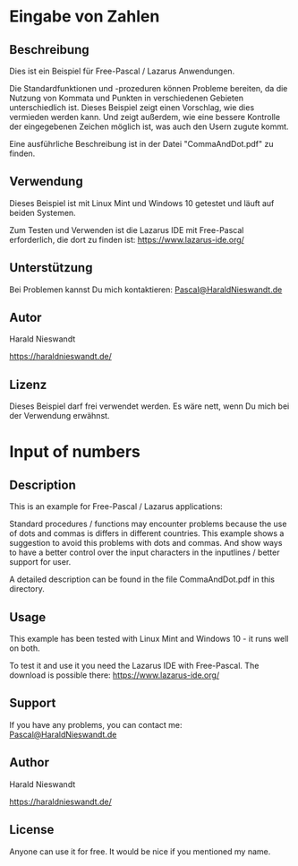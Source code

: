 # Eingabe von Zahlen

## Beschreibung

Dies ist ein Beispiel für Free-Pascal / Lazarus Anwendungen.

Die Standardfunktionen und -prozeduren können Probleme bereiten, da die Nutzung von Kommata und Punkten in verschiedenen Gebieten unterschiedlich ist. Dieses Beispiel zeigt einen Vorschlag, wie dies vermieden werden kann. Und zeigt außerdem, wie eine bessere Kontrolle der eingegebenen Zeichen möglich ist, was auch den Usern zugute kommt.

Eine ausführliche Beschreibung ist in der Datei "CommaAndDot.pdf" zu finden.

## Verwendung

Dieses Beispiel ist mit Linux Mint und Windows 10 getestet und läuft auf beiden Systemen.

Zum Testen und Verwenden ist die Lazarus IDE mit Free-Pascal erforderlich, die dort zu finden ist: https://www.lazarus-ide.org/

## Unterstützung

Bei Problemen kannst Du mich kontaktieren: Pascal@HaraldNieswandt.de

## Autor

Harald Nieswandt

https://haraldnieswandt.de/

## Lizenz

Dieses Beispiel darf frei verwendet werden. Es wäre nett, wenn Du mich bei der Verwendung erwähnst.



# Input of numbers

## Description

This is an example for Free-Pascal / Lazarus applications:

Standard procedures / functions may encounter problems because the use of dots and commas is differs in different countries. This example shows a suggestion to avoid this problems with dots and commas. And show ways to have a better control over the input characters in the inputlines / better support for user.

A detailed description can be found in the file CommaAndDot.pdf in this directory.


## Usage

This example has been tested with Linux Mint and Windows 10 - it runs well on both.

To test it and use it you need the Lazarus IDE with Free-Pascal. The download is possible there: https://www.lazarus-ide.org/


## Support

If you have any problems, you can contact me: Pascal@HaraldNieswandt.de


## Author

Harald Nieswandt

https://haraldnieswandt.de/

## License

Anyone can use it for free. It would be nice if you mentioned my name.




